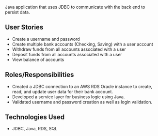 Java application that uses JDBC to communicate with the back end to persist data.

## User Stories
* Create a username and password
* Create multiple bank accounts (Checking, Saving) with a user account
* Withdraw funds from all accounts associated with a user
* Deposit funds from all accounts associated with a user
* View balance of accounts

## Roles/Responsibilities
* Created a JDBC connection to an AWS RDS Oracle instance to create, read, and update user data for their bank account.
* Developed a service layer for business logic using Java.
* Validated username and password creation as well as login validation.

## Technologies Used
* JDBC, Java, RDS, SQL
